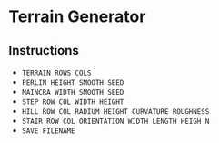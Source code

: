 # **Terrain Generator**

## **Instructions**

 * `TERRAIN ROWS COLS`
 * `PERLIN HEIGHT SMOOTH SEED`
 * `MAINCRA WIDTH SMOOTH SEED`
 * `STEP ROW COL WIDTH HEIGHT`
 * `HILL ROW COL RADIUM HEIGHT CURVATURE ROUGHNESS`
 * `STAIR ROW COL ORIENTATION WIDTH LENGTH HEIGH N`
 * `SAVE FILENAME`